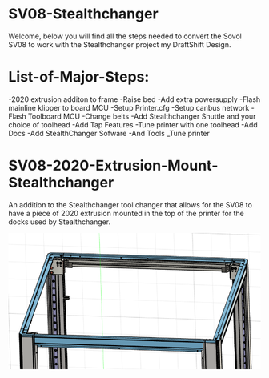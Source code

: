 # SV08-Stealthchanger
Welcome, below you will find all the steps needed to convert the Sovol SV08 to work with the Stealthchanger project my DraftShift Design.

# List-of-Major-Steps:
-2020 extrusion additon to frame
-Raise bed
-Add extra powersupply
-Flash mainline klipper to board MCU
-Setup Printer.cfg
-Setup canbus network
-Flash Toolboard MCU
-Change belts
-Add Stealthchanger Shuttle and your choice of toolhead
-Add Tap Features
-Tune printer with one toolhead
-Add Docs
-Add StealthChanger Sofware
-And Tools
_Tune printer

# SV08-2020-Extrusion-Mount-Stealthchanger
An addition to the Stealthchanger tool changer that allows for the SV08 to have a piece of 2020 extrusion mounted in the top of the printer for the docks used by Stealthchanger.

![TopView](https://github.com/game8078/SV08-2020-Extrusion-Mount-Stealthchanger-/blob/main/TopdownView%231.PNG)